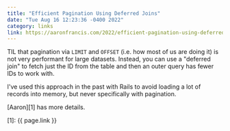 ```yaml
---
title: "Efficient Pagination Using Deferred Joins"
date: "Tue Aug 16 12:23:36 -0400 2022"
category: links
link: https://aaronfrancis.com/2022/efficient-pagination-using-deferred-joins
---
```


TIL that pagination via `LIMIT` and `OFFSET` (i.e. how most of us are doing
it) is not very performant for large datasets. Instead, you can use a
"deferred join" to fetch just the ID from the table and then an outer query
has fewer IDs to work with.

I've used this approach in the past with Rails to avoid loading a lot of
records into memory, but never specifically with pagination.

[Aaron][1] has more details.

[1]: {{ page.link }}
